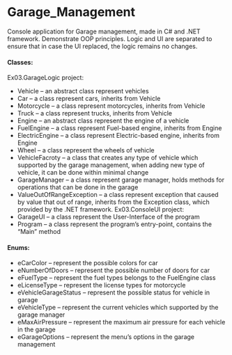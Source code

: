 # Garage_Management

Console application for Garage management, made in C# and .NET framework. Demonstrate OOP principles. 
Logic and UI are separated to ensure that in case the UI replaced, the logic remains no changes.

#### Classes: ####

Ex03.GarageLogic project:
-	Vehicle – an abstract class represent vehicles
-	Car – a class represent cars, inherits from Vehicle
-	Motorcycle – a class represent motorcycles, inherits from Vehicle
-	Truck – a class represent trucks, inherits from Vehicle
-	Engine – an abstract class represent the engine of a vehicle
-	FuelEngine – a class represent Fuel-based engine, inherits from Engine
-	ElectricEngine – a class represent Electric-based engine, inherits from Engine
-	Wheel – a class represent the wheels of vehicle
-	VehicleFacroty – a class that creates any type of vehicle which supported by the garage management, when adding new type of vehicle, it can be done within minimal change
-	GarageManager – a class represent garage manager, holds methods for operations that can be done in the garage
-	ValueOutOfRangeException – a class represent exception that caused by value that out of range, inherits from the Exception class, which provided by the .NET framework. 
Ex03.ConsoleUI project:
-	GarageUI – a class represent the User-Interface of the program
-	Program – a class represent the program’s entry-point, contains the “Main” method

#### Enums: ####
-	eCarColor – represent the possible colors for car
-	eNumberOfDoors – represent the possible number of doors for car
-	eFuelType – represent the fuel types belongs to the FuelEngine class
-	eLicenseType – represent the license types for motorcycle
-	eVehicleGarageStatus – represent the possible status for vehicle in garage
-	eVehicleType – represent the current vehicles which supported by the garage manager
-	eMaxAirPressure – represent the maximum air pressure for each vehicle in the garage
-	eGarageOptions – represent the menu’s options in the garage management

